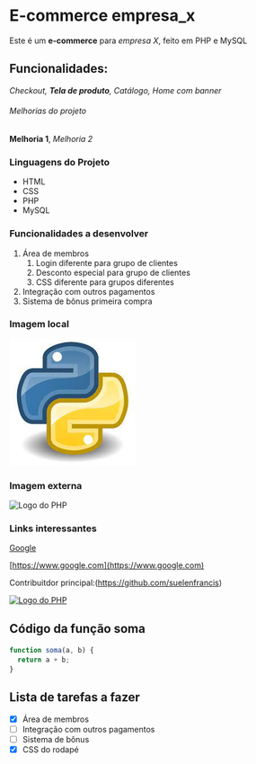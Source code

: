 # E-commerce empresa_x

Este é um **e-commerce** para _empresa X_, feito em PHP e MySQL

## Funcionalidades:

_Checkout, **Tela de produto**, Catálogo, Home com banner_

###### Melhorias do projeto

**Melhoria 1**, _Melhoria 2_

### Linguagens do Projeto

- HTML
- CSS
- PHP
- MySQL

### Funcionalidades a desenvolver

1. Área de membros
   1. Login diferente para grupo de clientes
   2. Desconto especial para grupo de clientes
   3. CSS diferente para grupos diferentes
1. Integração com outros pagamentos
1. Sistema de bônus primeira compra

### Imagem local

![Logo do Python](img/python.jpeg)

### Imagem externa

![Logo do PHP](https://upload.wikimedia.org/wikipedia/commons/2/27/PHP-logo.svg)

### Links interessantes

[Google](https://www.google.com)

[https://www.google.com](https://www.google.com)

Contribuitdor principal:(https://github.com/suelenfrancis)

[![Logo do PHP](https://upload.wikimedia.org/wikipedia/commons/2/27/PHP-logo.svg)](https://github.com/suelenfrancis)

## Código da função soma

```javascript
function soma(a, b) {
  return a + b;
}
```

## Lista de tarefas a fazer

- [x] Área de membros
- [ ] Integração com outros pagamentos
- [ ] Sistema de bônus
- [x] CSS do rodapé
